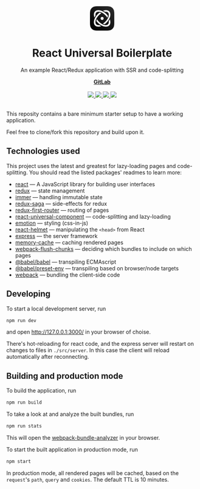 <div align="center">
  <img src="public/favicon_192.png" alt="React Universal Boilerplate" width="64" height="64">
  <h1 align="center">React Universal Boilerplate</h1>
  <p>An example React/Redux application with SSR and code-splitting</p>
  <a href="https://gitlab.com/iiroj/react-universal-boilerplate"><strong>GitLab</strong></a>
  <br/>
  <br/>
  <a href="https://gitlab.com/iiroj/react-universal-boilerplate">
    <img src="https://img.shields.io/github/package-json/v/iiroj/react-universal-boilerplate.svg?style=flat-square">
  </a>
  <a href="https://gitlab.com/iiroj/react-universal-boilerplate">
    <img src="https://img.shields.io/github/languages/code-size/iiroj/react-universal-boilerplate.svg?style=flat-square">
  </a>
  <a href="https://gitlab.com/iiroj/react-universal-boilerplate/blob/master/package.json">
    <img src="https://img.shields.io/david/iiroj/react-universal-boilerplate.svg?style=flat-square">
  </a>
  <a href="https://gitlab.com/iiroj/react-universal-boilerplate/blob/master/package.json">
    <img src="https://img.shields.io/david/dev/iiroj/react-universal-boilerplate.svg?style=flat-square">
  </a>
  <br/>
  <br/>
</div>

This reposity contains a bare minimum starter setup to have a working application.

Feel free to clone/fork this repository and build upon it.

## Technologies used

This project uses the latest and greatest for lazy-loading pages and code-splitting. You should read the listed packages' readmes to learn more:

* [react](https://github.com/facebook/react) — A JavaScript library for building user interfaces
* [redux](https://github.com/reduxjs/redux) — state management
* [immer](https://github.com/mweststrate/immer) — handling immutable state
* [redux-saga](https://github.com/redux-saga/redux-saga) — side-effects for redux
* [redux-first-router](https://github.com/faceyspacey/redux-first-router) — routing of pages
* [react-universal-component](https://github.com/faceyspacey/react-universal-component) — code-splitting and lazy-loading
* [emotion](https://github.com/emotion-js/emotion) — styling (css-in-js)
* [react-helmet](https://github.com/nfl/react-helmet) — manipulating the `<head>` from React
* [express](https://github.com/expressjs/express) — the server framework
* [memory-cache](https://github.com/ptarjan/node-cache) — caching rendered pages
* [webpack-flush-chunks](https://github.com/faceyspacey/webpack-flush-chunks) — deciding which bundles to include on which pages
* [@babel/babel](https://github.com/babel/babel) — transpiling ECMAscript
* [@babel/preset-env](https://github.com/babel/babel/tree/master/packages/babel-preset-env) — transpiling based on browser/node targets
* [webpack](https://github.com/webpack/webpack) — bundling the client-side code

## Developing

To start a local development server, run

```bash
npm run dev
```

and open http://127.0.0.1:3000/ in your browser of choise.

There's hot-reloading for react code, and the express server will restart on changes to files in `./src/server`. In this case the client will reload automatically after reconnecting.

## Building and production mode

To build the application, run

```bash
npm run build
```

To take a look at and analyze the built bundles, run

```bash
npm run stats
```

This will open the [webpack-bundle-analyzer](https://github.com/webpack-contrib/webpack-bundle-analyzer) in your browser.

To start the built application in production mode, run

```bash
npm start
```

In production mode, all rendered pages will be cached, based on the `request`'s `path`, `query` and `cookies`. The default TTL is 10 minutes.
